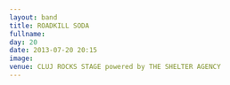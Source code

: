 ```yaml
---
layout: band
title: ROADKILL SODA
fullname: 
day: 20
date: 2013-07-20 20:15
image: 
venue: CLUJ ROCKS STAGE powered by THE SHELTER AGENCY
---
```



